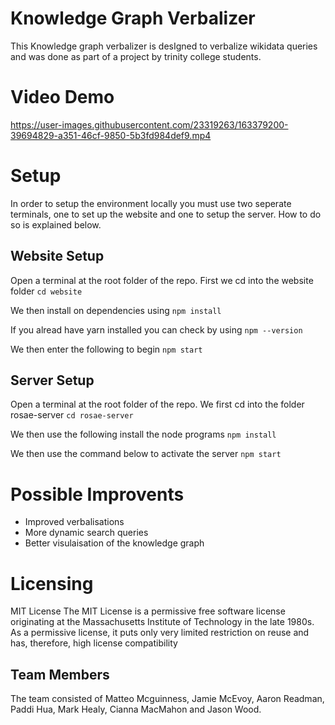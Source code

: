 
# Knowledge Graph Verbalizer
This Knowledge graph verbalizer is desIgned to verbalize wikidata queries and was done as part of a project by trinity college students.

# Video Demo
https://user-images.githubusercontent.com/23319263/163379200-39694829-a351-46cf-9850-5b3fd984def9.mp4


# Setup
In order to setup the environment locally you must use two seperate terminals, one to set up the website and one to setup the server.
How to do so is explained below.

## Website Setup

Open a terminal at the root folder of the repo.
First we cd into the website folder
`cd website`

We then install on dependencies using
`npm install`

If you alread have yarn installed you can check by using
`npm --version`

We then enter the following to begin
`npm start`

## Server Setup

Open a terminal at the root folder of the repo.
We first cd into the folder rosae-server
`cd rosae-server`

We then use the following install the node programs
`npm install`

We then use the command below to activate the server
`npm start`

# Possible Improvents
- Improved verbalisations
- More dynamic search queries
- Better visulaisation of the knowledge graph

# Licensing
MIT License
The MIT License is a permissive free software license originating at the Massachusetts Institute of Technology in the late 1980s. As a permissive license, it puts only very limited restriction on reuse and has, therefore, high license compatibility

## Team Members
The team consisted of Matteo Mcguinness, Jamie McEvoy, Aaron Readman, Paddi Hua, Mark Healy, Cianna MacMahon and Jason Wood.
